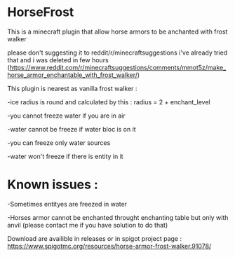 # HorseFrost
This is a minecraft plugin that allow horse armors to be anchanted with frost walker

please don't suggesting it to reddit/r/minecraftsuggestions i've already tried that and i was deleted in few hours (https://www.reddit.com/r/minecraftsuggestions/comments/mmot5z/make_horse_armor_enchantable_with_frost_walker/)

This plugin is nearest as vanilla frost walker :

-ice radius is round and calculated by this : radius = 2 + enchant_level

-you cannot freeze water if you are in air

-water cannot be freeze if water bloc is on it

-you can freeze only water sources

-water won't freeze if there is entity in it

# Known issues :
-Sometimes entityes are freezed in water

-Horses armor cannot be enchanted throught enchanting table but only with anvil (please contact me if you have solution to do that)

Download are availible in releases or in spigot project page :
https://www.spigotmc.org/resources/horse-armor-frost-walker.91078/
